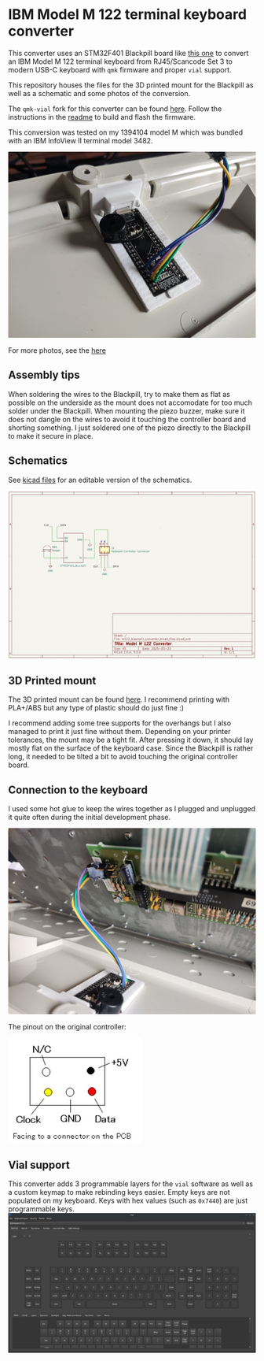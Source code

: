 # IBM Model M 122 terminal keyboard converter


This converter uses an STM32F401 Blackpill board like [this one](https://stm32-base.org/boards/STM32F401CEU6-WeAct-Black-Pill-V3.0) to convert an IBM Model M 122 terminal keyboard from RJ45/Scancode Set 3 to modern USB-C keyboard with `qmk` firmware and proper `vial` support.

This repository houses the files for the 3D printed mount for the Blackpill as well as a schematic and some photos of the conversion.

The `qmk-vial` fork for this converter can be found [here](https://github.com/lokuciejewski/vial-qmk). Follow the instructions in the [readme](https://github.com/lokuciejewski/vial-qmk/blob/vial/keyboards/converter/ibm_m122/readme.md) to build and flash the firmware.

This conversion was tested on my 1394104 model M which was bundled with an IBM InfoView II terminal model 3482.

![converter mount](./media/converter/converter_mounted.jpg)

For more photos, see the [here](./media/converter/)

## Assembly tips

When soldering the wires to the Blackpill, try to make them as flat as possible on the underside as the mount does not accomodate for too much solder under the Blackpill. When mounting the piezo buzzer, make sure it does not dangle on the wires to avoid it touching the controller board and shorting something. I just soldered one of the piezo directly to the Blackpill to make it secure in place.

## Schematics

See [kicad files](./m122_blackpill_converter_kicad_files/) for an editable version of the schematics.

![schematics](./media/schematics.jpg)

## 3D Printed mount

The 3D printed mount can be found [here](./3d_printed_mount/Model%20M%20Blackpill%20Mount.stl). I recommend printing with PLA+/ABS but any type of plastic should do just fine :)

I recommend adding some tree supports for the overhangs but I also managed to print it just fine without them.
Depending on your printer tolerances, the mount may be a tight fit. After pressing it down, it should lay mostly flat on the surface of the keyboard case.
Since the Blackpill is rather long, it needed to be tilted a bit to avoid touching the original controller board.

## Connection to the keyboard

I used some hot glue to keep the wires together as I plugged and unplugged it quite often during the initial development phase.

![converter inside](./media/converter/inside.jpg)

The pinout on the original controller:

![conn pinout](./media/conn_pinout.png)

## Vial support

This converter adds 3 programmable layers for the `vial` software as well as a custom keymap to make rebinding keys easier. Empty keys are not populated on my keyboard. Keys with hex values (such as `0x7440`) are just programmable keys.
![vial keymap](./media/vial_keymap.png)
